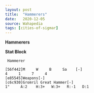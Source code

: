 ```yaml
---
layout: post
title:  "Hammerers"
date:   2020-12-05
source: Wahapedia
tags: [cities-of-sigmar]
---
```


**Hammerers**

**Stat Block**
```
 Hammerer
```

```
[56f442]M     W     B     Sa    [-]
4     1     7     4     
[e85545]Weapons[-]
[c6c930]Gromril Great Hammer[-]
1"     A:2    H:3+   W:3+   R:-1   D:1   
```


